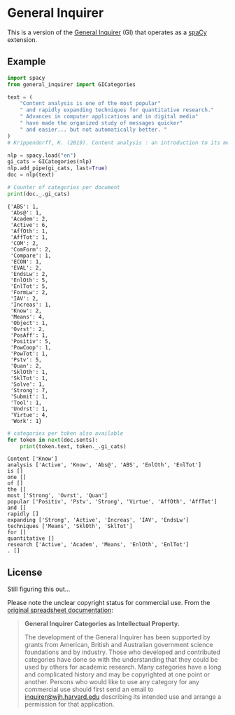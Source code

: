 # General Inquirer

This is a version of the [General Inquirer](http://www.wjh.harvard.edu/~inquirer/) (GI) that operates as a [spaCy](https://spacy.io/) extension.

## Example

```python
import spacy
from general_inquirer import GICategories

text = (
    "Content analysis is one of the most popular"
    " and rapidly expanding techniques for quantitative research."
    " Advances in computer applications and in digital media"
    " have made the organized study of messages quicker"
    " and easier... but not automatically better. "
)
# Krippendorff, K. (2019). Content analysis : an introduction to its methodology.

nlp = spacy.load("en")
gi_cats = GICategories(nlp)
nlp.add_pipe(gi_cats, last=True)
doc = nlp(text)

# Counter of categories per document
print(doc._.gi_cats)
```

```
{'ABS': 1,
 'Abs@': 1,
 'Academ': 2,
 'Active': 6,
 'AffOth': 1,
 'AffTot': 1,
 'COM': 2,
 'ComForm': 2,
 'Compare': 1,
 'ECON': 1,
 'EVAL': 2,
 'EndsLw': 2,
 'EnlOth': 5,
 'EnlTot': 5,
 'FormLw': 2,
 'IAV': 2,
 'Increas': 1,
 'Know': 2,
 'Means': 4,
 'Object': 1,
 'Ovrst': 2,
 'PosAff': 1,
 'Positiv': 5,
 'PowCoop': 1,
 'PowTot': 1,
 'Pstv': 5,
 'Quan': 2,
 'SklOth': 1,
 'SklTot': 1,
 'Solve': 1,
 'Strong': 7,
 'Submit': 1,
 'Tool': 1,
 'Undrst': 1,
 'Virtue': 4,
 'Work': 1}
```

```python
# categories per token also available
for token in next(doc.sents):
    print(token.text, token._.gi_cats)
```

```
Content ['Know']
analysis ['Active', 'Know', 'Abs@', 'ABS', 'EnlOth', 'EnlTot']
is []
one []
of []
the []
most ['Strong', 'Ovrst', 'Quan']
popular ['Positiv', 'Pstv', 'Strong', 'Virtue', 'AffOth', 'AffTot']
and []
rapidly []
expanding ['Strong', 'Active', 'Increas', 'IAV', 'EndsLw']
techniques ['Means', 'SklOth', 'SklTot']
for []
quantitative []
research ['Active', 'Academ', 'Means', 'EnlOth', 'EnlTot']
. []
```
## License

Still figuring this out...

Please note the unclear copyright status for commercial use. From the [original spreadsheet documentation](http://www.wjh.harvard.edu/~inquirer/spreadsheet_guide.htm):

> **General Inquirer Categories as Intellectual Property.**
>
> The development of the General Inquirer has been supported by grants from American, British and Australian government science foundations and by industry. Those who developed and contributed categories have done so with the understanding that they could be used by others for academic research. Many categories have a long and complicated history and may be copyrighted at one point or another. Persons who would like to use any category for any commercial use should first send an email to inquirer@wjh.harvard.edu describing its intended use and arrange a permission for that application.